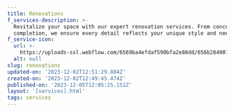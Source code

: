 ```yaml
---
title: Renovations
f_services-description: >-
  Revitalize your space with our expert renovation services. From concept to
  completion, we ensure every detail reflects your unique style and needs.
f_service-icon:
  url: >-
    https://uploads-ssl.webflow.com/6569ba4efdaf590bfa2e88dd/656b2849077bb0b2c70f1ff5_download%20(25).png
  alt: null
slug: renovations
updated-on: '2023-12-02T12:51:29.884Z'
created-on: '2023-12-02T12:49:45.474Z'
published-on: '2023-12-05T12:05:25.151Z'
layout: '[services].html'
tags: services
---
```



